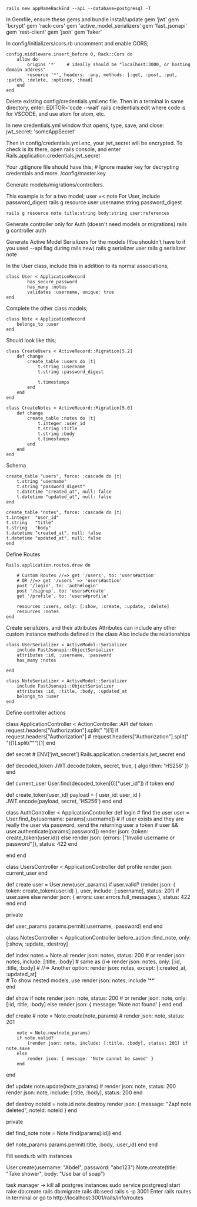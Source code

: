 
<!-- Environment Setup -->
	rails new appNameBackEnd --api --database=postgresql -T

In Gemfile, ensure these gems and bundle install/update
	gem 'jwt'
	gem 'bcrypt'
	gem 'rack-cors'
	gem 'active_model_serializers'
	gem 'fast_jsonapi'
	gem 'rest-client'
	gem 'json'
	gem 'faker'

In config/initializers/cors.rb uncomment and enable CORS;

	config.middleware.insert_before 0, Rack::Cors do
		allow do
			origins '*'    # ideally should be "localhost:3000, or hosting domain address"
			resource '*', headers: :any, methods: [:get, :post, :put, :patch, :delete, :options, :head]
		end
	end


Delete existing config/credentials.yml.enc file. Then in a terminal in same directory, enter:
	EDITOR='code --wait' rails credentials:edit
where code is for VSCODE, and use atom for atom, etc.

In new credentials.yml window that opens, type, save, and close:
	jwt_secret: 'someAppSecret'

Then in config/credentials.yml.enc, your jwt_secret will be encrypted. 
To check is its there, open rails console, and enter
	Rails.application.credentials.jwt_secret

Your .gitignore file should have this;
	# Ignore master key for decrypting credentials and more.
	/config/master.key


<!-- File Generation -->
Generate models/migrations/controllers.

This example is for a two model; user =< note
For User, include password_digest
	rails g resource user username:string password_digest
	
	rails g resource note title:string body:string user:references

Generate controller only for Auth (doesn't need models or migrations)
	rails g controller auth

Generate Active Model Serializers for the models
(You shouldn't have to if you used --api flag during rails new)
	rails g serializer user
	rails g serializer note

<!-- Models -->
In the User class, include this in addition to its normal associations,

	class User < ApplicationRecord
			has_secure_password
			has_many :notes
			validates :username, unique: true
	end

Complete the other class models;

	class Note < ApplicationRecord
		belongs_to :user
	end

<!-- Migrations -->

Should look like this;

	class CreateUsers < ActiveRecord::Migration[5.2]
		def change
			create_table :users do |t|
				t.string :username
				t.string :password_digest

				t.timestamps
			end
		end
	end

	class CreateNotes < ActiveRecord::Migration[5.0]
		def change
			create_table :notes do |t|
				t.integer :user_id
				t.string :title
				t.string :body
				t.timestamps
			end
		end
	end

Schema

	create_table "users", force: :cascade do |t|
		t.string "username"
		t.string "password_digest"
		t.datetime "created_at", null: false
		t.datetime "updated_at", null: false
	end

	create_table "notes", force: :cascade do |t|
    t.integer  "user_id"
    t.string   "title"
    t.string   "body"
    t.datetime "created_at", null: false
    t.datetime "updated_at", null: false
	end	

<!-- Routing -->
Define Routes 

	Rails.application.routes.draw do

		# Custom Routes //=> get '/users', to: 'users#action'
		# OR //=> get '/users' => 'users#action'
		post '/login', to: 'auth#login'	
		post '/signup', to: 'users#create'
		get '/profile', to: 'users#profile'
		
		resources :users, only: [:show, :create, :update, :delete]
		resources :notes
	end

<!-- Serializers -->
Create serializers, and their attributes 
Attributes can include any other custom instance methods defined in the class
Also include the relationships

	class UserSerializer < ActiveModel::Serializer 
		include FastJsonapi::ObjectSerializer
		attributes :id, :username, :password
		has_many :notes

	end

	class NoteSerializer < ActiveModel::Serializer 
		include FastJsonapi::ObjectSerializer
		attributes :id, :title, :body, :updated_at
		belongs_to :user
	end


<!-- Controllers -->
Define controller actions

class ApplicationController < ActionController::API
  def token
    request.headers["Authorization"].split(" ")[1] if request.headers["Authorization"]
		# request.headers["Authorization"].split(" ")[1].split("\"")[1]
  end

  def secret
    # ENV['jwt_secret']
    Rails.application.credentials.jwt_secret
  end

  def decoded_token
    JWT.decode(token, secret, true, { algorithm: 'HS256' })
  end

  def current_user
    User.find(decoded_token[0]["user_id"]) if token
  end

  def create_token(user_id)
    payload = { user_id: user_id }
    JWT.encode(payload, secret, 'HS256')
  end
end

<!--  -->

class AuthController < ApplicationController
  def login
    # find the user
    user = User.find_by(username: params[:username])
    # if user exists and they are really the user via password, send the returning user a token
    if user && user.authenticate(params[:password])
      render json: {token: create_token(user.id)}
    else
      render json: {errors: ["Invalid username or password"]}, status: 422
    end

  end
end

<!--  -->

class UsersController < ApplicationController
  def profile
    render json: current_user
  end

  def create
    user = User.new(user_params)
    if user.valid?
      (render json: { token: create_token(user.id) }, user, include: [:username], status: 201) if user.save
    else
      render json: { errors: user.errors.full_messages }, status: 422
    end
  end

  private

  def user_params
    params.permit(:username, :password)
  end
end

<!--  -->

class NotesController < ApplicationController
  before_action :find_note, only: [:show, :update, :destroy]

  def index
    notes = Note.all
    render json: notes, status: 200
		# or render json: notes, include: [:title, :body]
		# same as //=> render json: notes, only: [:id, :title, :body]
		# //=> Another option: render json: notes, except: [:created_at, :updated_at]    
		# To show nested models, use render json: notes, include '**'  
  end

  def show
			if note
				render json: note, status: 200
				# or render json: note, only: [:id, :title, :body]
			else
				render json: { message: 'Note not found' }
			end
  end

  def create
    # note = Note.create(note_params)
    # render json: note, status: 201

		note = Note.new(note_params)
		if note.valid?
			(render json: note, include: [:title, :body], status: 201) if note.save
		else
			render json: { message: 'Note cannot be saved' }
		end
  end

  def update
    note.update(note_params)
    # render json: note, status: 200
		render json: note, include: [:title, :body], status: 200
  end

  def destroy
    noteId = note.id
    note.destroy
    render json: { message: "Zap! note deleted", noteId: noteId }
  end

  private

  def find_note
    note = Note.find(params[:id])
  end

  def note_params
    params.permit(:title, :body, :user_id)
  end
end


<!-- Seeding -->
Fill seeds.rb with instances

User.create(username: "Abdel", password: "abc123")
Note.create(title: "Take shower", body: "Use bar of soap")

<!-- 10.times do
  Note.create(user: User.create(username: Faker::Name.name), title: Faker::Lorem.sentence(rand(4) + 1, true), body: Faker::Lorem.paragraphs(3, true).join('\n'))
end -->
	
<!-- Serve App -->
task manager -> kill all postgres instances
	sudo service postgresql start
  rake db:create
	rails db:migrate
	rails db:seed
	rails s -p 3001
Enter rails routes in terminal or go to http://localhost:3001/rails/info/routes



